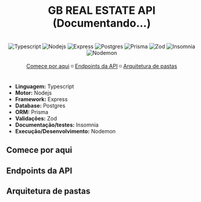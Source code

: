 <h1 align="center">GB REAL ESTATE API (Documentando...)</h1>

<br />

<div align="center">

  <img src="https://img.shields.io/badge/typescript-%23007ACC.svg?style=for-the-badge&logo=typescript&logoColor=white" alt="Typescript" />
  <img src="https://img.shields.io/badge/node.js-6DA55F?style=for-the-badge&logo=node.js&logoColor=white" alt="Nodejs" />
  <img src="https://img.shields.io/badge/express.js-%23404d59.svg?style=for-the-badge&logo=express&logoColor=%2361DAFB" alt="Express" />
  <img src="https://img.shields.io/badge/postgres-%23316192.svg?style=for-the-badge&logo=postgresql&logoColor=white" alt="Postgres" />
  <img src="https://img.shields.io/badge/Prisma-3982CE?style=for-the-badge&logo=Prisma&logoColor=white" alt="Prisma" />
  <img src="https://img.shields.io/badge/zod-%233068b7.svg?style=for-the-badge&logo=zod&logoColor=white" alt="Zod" />
  <img src="https://img.shields.io/badge/Insomnia-4000BF.svg?style=for-the-badge&logo=Insomnia&logoColor=white" alt="Insomnia" />
  <img src="https://img.shields.io/badge/NODEMON-%23323330.svg?style=for-the-badge&logo=nodemon&logoColor=%BBDEAD" alt="Nodemon" />
  
</div>

<br />

<div align="center">
  <a href="#start">Comece por aqui</a> ◽
  <a href="#endpoints">Endpoints da API</a> ◽
  <a href="#architecture">Arquitetura de pastas</a> 
</div>

<br />

- **Linguagem:** Typescript
- **Motor:** Nodejs
- **Framework:** Express
- **Database:** Postgres
- **ORM:** Prisma
- **Validações:** Zod
- **Documentação/testes:** Insomnia
- **Execução/Desenvolvimento:** Nodemon

<h2 id="start">Comece por aqui</h2>

<h2 id="endpoints">Endpoints da API</h2>

<h2 id="architecture">Arquitetura de pastas</h2>

